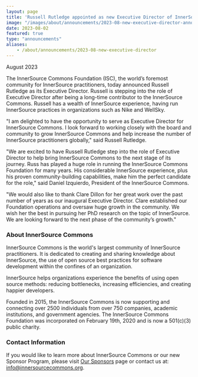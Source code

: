 ```yaml
---
layout: page
title: 'Russell Rutledge appointed as new Executive Director of InnerSource Commons'
image: "/images/about/announcements/2023-08-new-executive-director-announcement.png"
date: 2023-08-02
featured: true
type: "announcements"
aliases:
    - /about/announcements/2023-08-new-executive-director
---
```

 
August 2023

The InnerSource Commons Foundation (ISC), the world’s foremost community for InnerSource practitioners, today announced Russell Rutledge as its Executive Director. Russell is stepping into the role of Executive Director after being a long-time contributor to the InnerSource Commons. Russell has a wealth of InnerSource experience, having run InnerSource practices in organizations such as Nike and WellSky.

"I am delighted to have the opportunity to serve as Executive Director for InnerSource Commons. I look forward to working closely with the board and community to grow InnerSource Commons and help increase the number of InnerSource practitioners globally," said Russell Rutledge.

"We are excited to have Russell Rutledge step into the role of Executive Director to help bring InnerSource Commons to the next stage of its journey. Russ has played a huge role in running the InnerSource Commons Foundation for many years. His considerable InnerSource experience, plus his proven community-building capabilities, make him the perfect candidate for the role," said Daniel Izquierdo, President of the InnerSource Commons.

"We would also like to thank Clare Dillon for her great work over the past number of years as our inaugural Executive Director. Clare established our Foundation operations and oversaw huge growth in the community. We wish her the best in pursuing her PhD research on the topic of InnerSource. We are looking forward to the next phase of the community’s growth."

### About InnerSource Commons

InnerSource Commons is the world's largest community of InnerSource practitioners. It is dedicated to creating and sharing knowledge about InnerSource, the use of open source best practices for software development within the confines of an organization.

InnerSource helps organizations experience the benefits of using open source methods: reducing bottlenecks, increasing efficiencies, and creating happier developers.

Founded in 2015, the InnerSource Commons is now supporting and connecting over 2500 individuals from over 750 companies, academic institutions, and government agencies. The InnerSource Commons Foundation was incorporated on February 19th, 2020 and is now a 501(c)(3) public charity.

### Contact Information

If you would like to learn more about InnerSource Commons or our new Sponsor Program, please visit [Our Sponsors](https://innersourcecommons.org/about/sponsors/) page or contact us at: info@innersourcecommons.org.
